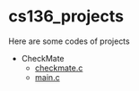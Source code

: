 # cs136_projects
Here are some codes of projects

* CheckMate 
  * [checkmate.c](checkmate/checkmate.c)
  * [main.c](./checkmate/test-checkmate.c)

